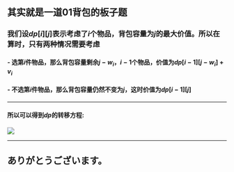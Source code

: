 ## 其实就是一道$01$背包的板子题
### 我们设$dp[i][j]$表示考虑了$i$个物品，背包容量为$j$的最大价值。所以在算时，只有两种情况需要考虑
#### - 选第$i$件物品，那么背包容量剩余$j-w_i$，$i-1$个物品，价值为$dp[i-1][j-w_i]+v_i$

#### - 不选第$i$件物品，那么背包容量仍然不变为$j$，这时价值为$dp[i-1][j]$
----

#### 所以可以得到$dp$的转移方程:
![](https://cdn.luogu.com.cn/upload/image_hosting/a4n9vjpy.png?x-oss-process=image/resize,m_lfit,h_170,w_225)

-----
## ありがとうございます。